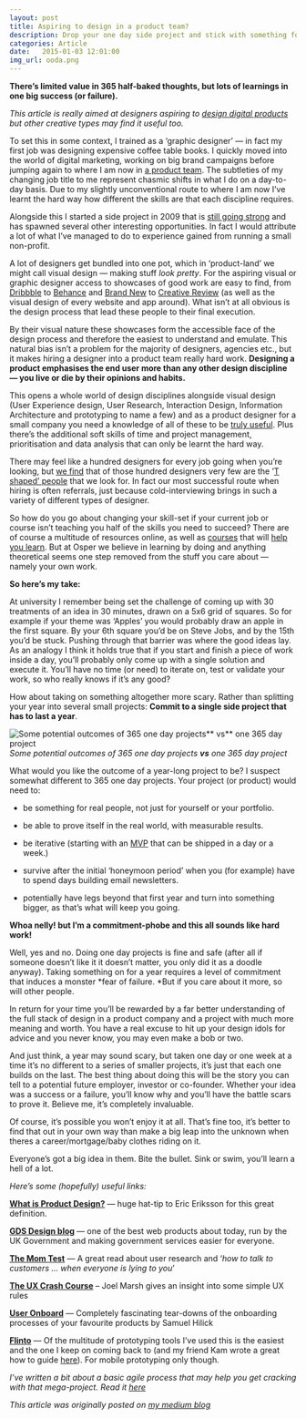 ```yaml
---
layout: post
title: Aspiring to design in a product team?
description: Drop your one day side project and stick with something for a year.
categories: Article
date:   2015-01-03 12:01:00
img_url: ooda.png
---
```


**There’s limited value in 365 half-baked thoughts, but lots of learnings in one big success (or failure).**

*This article is really aimed at designers aspiring to [design digital products](https://medium.com/@ericeriksson/what-is-product-design-9709572cb3ff) but other creative types may find it useful too.*

To set this in some context, I trained as a ‘graphic designer’ — in fact my first job was designing expensive coffee table books. I quickly moved into the world of digital marketing, working on big brand campaigns before jumping again to where I am now in [a product team](https://osper.com). The subtleties of my changing job title to me represent chasmic shifts in what I do on a day-to-day basis. Due to my slightly unconventional route to where I am now I’ve learnt the hard way how different the skills are that each discipline requires.

Alongside this I started a side project in 2009 that is [still going strong](https://shellsuitzombie.co.uk) and has spawned several other interesting opportunities. In fact I would attribute a lot of what I’ve managed to do to experience gained from running a small non-profit.

A lot of designers get bundled into one pot, which in ‘product-land’ we might call visual design — making stuff *look pretty*. For the aspiring visual or graphic designer access to showcases of good work are easy to find, from [Dribbble](https://dribbble.com/) to [Behance](https://www.behance.net/) and [Brand New](https://www.underconsideration.com/brandnew/#.VKf7F4qsWqI) to [Creative Review](https://www.creativereview.co.uk/) (as well as the visual design of every website and app around). What isn’t at all obvious is the design process that lead these people to their final execution.

By their visual nature these showcases form the accessible face of the design process and therefore the easiest to understand and emulate. This natural bias isn’t a problem for the majority of designers, agencies etc., but it makes hiring a designer into a product team really hard work.
**Designing a product emphasises the end user more than any other design discipline — you live or die by their opinions and habits.**

This opens a whole world of design disciplines alongside visual design (User Experience design, User Research, Interaction Design, Information Architecture and prototyping to name a few) and as a product designer for a small company you need a knowledge of all of these to be [truly useful](https://medium.com/@ericeriksson/what-is-product-design-9709572cb3ff). Plus there’s the additional soft skills of time and project management, prioritisation and data analysis that can only be learnt the hard way.

There may feel like a hundred designers for every job going when you’re looking, but [we find](https://osper.com/jobs) that of those hundred designers very few are the ’[T shaped’ people](https://chiefexecutive.net/ideo-ceo-tim-brown-t-shaped-stars-the-backbone-of-ideoae%E2%84%A2s-collaborative-culture) that we look for. In fact our most successful route when hiring is often referrals, just because cold-interviewing brings in such a variety of different types of designer.

So how do you go about changing your skill-set if your current job or course isn’t teaching you half of the skills you need to succeed? There are of course a multitude of resources online, as well as [courses](https://generalassemb.ly/) that will [help you learn](https://www.hyperisland.com/). But at Osper we believe in learning by doing and anything theoretical seems one step removed from the stuff you care about — namely your own work.

**So here’s my take:**

At university I remember being set the challenge of coming up with 30 treatments of an idea in 30 minutes, drawn on a 5x6 grid of squares. So for example if your theme was ‘Apples’ you would probably draw an apple in the first square. By your 6th square you’d be on Steve Jobs, and by the 15th you’d be stuck. Pushing through that barrier was where the good ideas lay. As an analogy I think it holds true that if you start and finish a piece of work inside a day, you’ll probably only come up with a single solution and execute it. You’ll have no time (or need) to iterate on, test or validate your work, so who really knows if it’s any good?

How about taking on something altogether more scary. Rather than splitting your year into several small projects:
**Commit to a single side project that has to last a year**.

![Some potential outcomes of 365 one day projects** vs** one 365 day project](https://cdn-images-1.medium.com/max/6400/1*dCK8ElM3iuCGtMvVY2l4rA.jpeg)*Some potential outcomes of 365 one day projects **vs** one 365 day project*

What would you like the outcome of a year-long project to be? I suspect somewhat different to 365 one day projects. Your project (or product) would need to:

* be something for real people, not just for yourself or your portfolio.

* be able to prove itself in the real world, with measurable results.

* be iterative (starting with an [MVP](https://en.wikipedia.org/wiki/Minimum_viable_product) that can be shipped in a day or a week.)

* survive after the initial ‘honeymoon period’ when you (for example) have to spend days building email newsletters.

* potentially have legs beyond that first year and turn into something bigger, as that’s what will keep you going.

**Whoa nelly! but I’m a commitment-phobe and this all sounds like hard work!**

Well, yes and no. Doing one day projects is fine and safe (after all if someone doesn’t like it it doesn’t matter, you only did it as a doodle anyway). Taking something on for a year requires a level of commitment that induces a monster *fear of failure. *But if you care about it more, so will other people.

In return for your time you’ll be rewarded by a far better understanding of the full stack of design in a product company and a project with much more meaning and worth. You have a real excuse to hit up your design idols for advice and you never know, you may even make a bob or two.

And just think, a year may sound scary, but taken one day or one week at a time it’s no different to a series of smaller projects, it’s just that each one builds on the last. The best thing about doing this will be the story you can tell to a potential future employer, investor or co-founder. Whether your idea was a success or a failure, you’ll know why and you’ll have the battle scars to prove it. Believe me, it’s completely invaluable.

Of course, it’s possible you won’t enjoy it at all. That’s fine too, it’s better to find that out in your own way than make a big leap into the unknown when theres a career/mortgage/baby clothes riding on it.

Everyone’s got a big idea in them. Bite the bullet. Sink or swim, you’ll learn a hell of a lot.

*Here’s some (hopefully) useful links:*

**[What is Product Design?](https://medium.com/@ericeriksson/what-is-product-design-9709572cb3ff)** — huge hat-tip to Eric Eriksson for this great definition.

**[GDS Design blog](https://gds.blog.gov.uk/2014/07/18/whats-the-design-process-at-gds/)** — one of the best web products about today, run by the UK Government and making government services easier for everyone.

**[The Mom Test](https://momtestbook.com/)** — A great read about user research and ‘*how to talk to customers … when everyone is lying to you*’

**[The UX Crash Course](https://thehipperelement.com/post/75476711614/ux-crash-course-31-fundamentals)** – Joel Marsh gives an insight into some simple UX rules

**[User Onboard](https://www.useronboard.com/)** — Completely fascinating tear-downs of the onboarding processes of your favourite products by Samuel Hilick

**[Flinto](https://www.flinto.com/)** — Of the multitude of prototyping tools I’ve used this is the easiest and the one I keep on coming back to (and my friend Kam wrote a great how to guide [here](https://medium.com/@kamkeshmiri/easily-build-code-free-ios-prototypes-with-flinto-a81502bb0121)). For mobile prototyping only though.

*I’ve written a bit about a basic agile process that may help you get cracking with that mega-project. Read it [here](/ooda)*

_This article was originally posted on [my medium blog](https://medium.com/@jonnyburch/aspiring-to-design-in-a-product-team-a865ee5bace0)_
